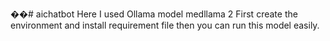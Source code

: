 ��#   a i c h a t b o t 
 Here I used Ollama model medllama 2
First create the environment and install requirement file
then you can run this model easily.
 
